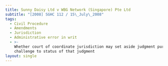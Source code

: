 ```yaml
---
title: Sunny Daisy Ltd v WBG Network (Singapore) Pte Ltd
subtitle: "[2008] SGHC 112 / 15\_July\_2008"
tags:
  - Civil Procedure
  - Amendments
  - Jurisdiction
  - Administrative error in writ
  - >-
    Whether court of coordinate jurisdiction may set aside judgment pursuant to
    challenge to status of that judgment
layout: single
---
```


